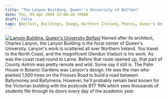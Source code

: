 ```yaml
---
title: 'The Lanyon Building, Queen''s University of Belfast'
date: Thu, 09 Apr 2009 22:06:16 +0000
draft: false
tags: [Belfast, Buildings, Image, Northern Ireland, Photos, Queen's University Belfast]
---
```


[![Lanyon Building, Queen's University Belfast](http://gerard.interwebworld.co.uk/files/2009/04/lanyon-building.jpg)](http://gerard.interwebworld.co.uk/files/2009/04/lanyon-building.jpg) Named after its architect, Charles Lanyon, the Lanyon Building is the focal center of Queen's University. Lanyon's work is scattered all over Northern Ireland. You travel to the North Coast, and the magnificent Glendun Viaduct is his work. As was the coast road round to Larne. Before that route opened up, that part of County Antrim was pretty remote and wild. Some say it still is. The Palm House in Botanic Gardens was Lanyon's design. He was the man who planted 1,500 trees on the Frosses Road to build a road between Ballymoney and Ballymena. However, he'll probably remain best known for the Victorian building with the postcode BT7 1NN which sees thousands of students file through its doors every day of the academic year.